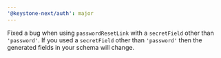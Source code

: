 ```yaml
---
'@keystone-next/auth': major
---
```


Fixed a bug when using `passwordResetLink` with a `secretField` other than `'password'`. If you used a `secretField` other than `'password'` then the generated fields in your schema will change.
